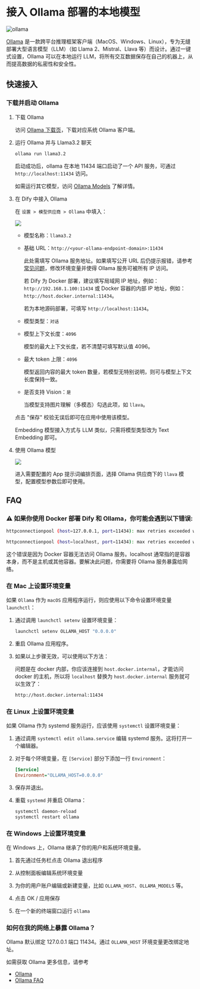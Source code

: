 # 接入 Ollama 部署的本地模型

![ollama](https://assets-docs.dify.ai/dify-enterprise-mintlify/zh_CN/development/models-integration/4b23476f2be72e5c1acb9a3e5714b191.png)

[Ollama](https://github.com/jmorganca/ollama) 是一款跨平台推理框架客户端（MacOS、Windows、Linux），专为无缝部署大型语言模型（LLM）（如 Llama 2、Mistral、Llava 等）而设计。通过一键式设置，Ollama 可以在本地运行 LLM，将所有交互数据保存在自己的机器上，从而提高数据的私密性和安全性。

## 快速接入

### 下载并启动 Ollama

1. 下载 Ollama

   访问 [Ollama 下载页](https://ollama.com/download)，下载对应系统 Ollama 客户端。

2. 运行 Ollama 并与 Llama3.2 聊天

    ```bash
    ollama run llama3.2
    ```

    启动成功后，ollama 在本地 11434 端口启动了一个 API 服务，可通过 `http://localhost:11434` 访问。

    如需运行其它模型，访问 [Ollama Models](https://ollama.com/library) 了解详情。

3. 在 Dify 中接入 Ollama

   在 `设置 > 模型供应商 > Ollama` 中填入：

   ![](https://assets-docs.dify.ai/dify-enterprise-mintlify/zh_CN/development/models-integration/981679ae2e56d49e5a983e37cc134172.png)

   - 模型名称：`llama3.2`
   
   - 基础 URL：`http://<your-ollama-endpoint-domain>:11434`
   
     此处需填写 Ollama 服务地址。如果填写公开 URL 后仍提示报错，请参考[常见问题](#如何在我的网络上暴露-ollama)，修改环境变量并使得 Ollama 服务可被所有 IP 访问。
   
     若 Dify 为 Docker 部署，建议填写局域网 IP 地址，例如：`http://192.168.1.100:11434` 或 Docker 容器的内部 IP 地址，例如：`http://host.docker.internal:11434`。
   
     若为本地源码部署，可填写 `http://localhost:11434`。

   - 模型类型：`对话`

   - 模型上下文长度：`4096`
   
     模型的最大上下文长度，若不清楚可填写默认值 4096。
   
   - 最大 token 上限：`4096`
   
     模型返回内容的最大 token 数量，若模型无特别说明，则可与模型上下文长度保持一致。

   - 是否支持 Vision：`是`
   
     当模型支持图片理解（多模态）勾选此项，如 `llava`。

   点击 "保存" 校验无误后即可在应用中使用该模型。

   Embedding 模型接入方式与 LLM 类似，只需将模型类型改为 Text Embedding 即可。

4. 使用 Ollama 模型

   ![](https://assets-docs.dify.ai/dify-enterprise-mintlify/zh_CN/development/models-integration/0561ed1f5c265689b504ff539f5d3edd.png)

   进入需要配置的 App 提示词编排页面，选择 Ollama 供应商下的 `llava` 模型，配置模型参数后即可使用。

## FAQ

### ⚠️ 如果你使用 Docker 部署 Dify 和 Ollama，你可能会遇到以下错误:

```bash
httpconnectionpool (host=127.0.0.1, port=11434): max retries exceeded with url:/cpi/chat (Caused by NewConnectionError ('<urllib3.connection.HTTPConnection object at 0x7f8562812c20>: fail to establish a new connection:[Errno 111] Connection refused'))

httpconnectionpool (host=localhost, port=11434): max retries exceeded with url:/cpi/chat (Caused by NewConnectionError ('<urllib3.connection.HTTPConnection object at 0x7f8562812c20>: fail to establish a new connection:[Errno 111] Connection refused'))
```

这个错误是因为 Docker 容器无法访问 Ollama 服务。localhost 通常指的是容器本身，而不是主机或其他容器。要解决此问题，你需要将 Ollama 服务暴露给网络。

### 在 Mac 上设置环境变量

如果 `Ollama` 作为 `macOS` 应用程序运行，则应使用以下命令设置环境变量 `launchctl`：

1. 通过调用 `launchctl setenv` 设置环境变量：

    ```bash
    launchctl setenv OLLAMA_HOST "0.0.0.0"
    ```

2. 重启 Ollama 应用程序。

3. 如果以上步骤无效，可以使用以下方法：

    问题是在 docker 内部，你应该连接到 `host.docker.internal`，才能访问 docker 的主机，所以将 `localhost` 替换为 `host.docker.internal` 服务就可以生效了：

    ```bash
    http://host.docker.internal:11434
    ```

### 在 Linux 上设置环境变量

如果 Ollama 作为 systemd 服务运行，应该使用 `systemctl` 设置环境变量：

1. 通过调用 `systemctl edit ollama.service` 编辑 systemd 服务。这将打开一个编辑器。

2. 对于每个环境变量，在 `[Service]` 部分下添加一行 `Environment`：

    ```ini
    [Service]
    Environment="OLLAMA_HOST=0.0.0.0"
    ```

3. 保存并退出。

4. 重载 `systemd` 并重启 Ollama：

   ```bash
   systemctl daemon-reload
   systemctl restart ollama
   ```

### 在 Windows 上设置环境变量

在 Windows 上，Ollama 继承了你的用户和系统环境变量。

1. 首先通过任务栏点击 Ollama 退出程序

2. 从控制面板编辑系统环境变量

3. 为你的用户账户编辑或新建变量，比如 `OLLAMA_HOST`、`OLLAMA_MODELS` 等。

4. 点击 OK / 应用保存

5. 在一个新的终端窗口运行 `ollama`

### 如何在我的网络上暴露 Ollama？

Ollama 默认绑定 127.0.0.1 端口 11434。通过 `OLLAMA_HOST` 环境变量更改绑定地址。

如需获取 Ollama 更多信息，请参考

- [Ollama](https://github.com/jmorganca/ollama)
- [Ollama FAQ](https://github.com/ollama/ollama/blob/main/docs/faq.md)
